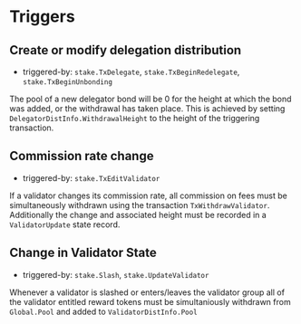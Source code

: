 # Triggers

## Create or modify delegation distribution
 
 - triggered-by: `stake.TxDelegate`, `stake.TxBeginRedelegate`, `stake.TxBeginUnbonding`

The pool of a new delegator bond will be 0 for the height at which the bond was
added, or the withdrawal has taken place. This is achieved by setting
`DelegatorDistInfo.WithdrawalHeight` to the height of the triggering transaction. 

## Commission rate change
 
 - triggered-by: `stake.TxEditValidator`

If a validator changes its commission rate, all commission on fees must be
simultaneously withdrawn using the transaction `TxWithdrawValidator`.
Additionally the change and associated height must be recorded in a
`ValidatorUpdate` state record.

## Change in Validator State
 
 - triggered-by: `stake.Slash`, `stake.UpdateValidator`

Whenever a validator is slashed or enters/leaves the validator group all of the
validator entitled reward tokens must be simultaniously withdrawn from
`Global.Pool` and added to `ValidatorDistInfo.Pool` 
